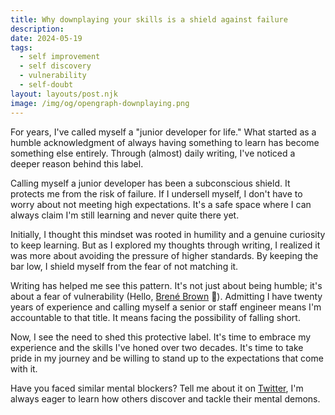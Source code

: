 ```yaml
---
title: Why downplaying your skills is a shield against failure
description:
date: 2024-05-19
tags:
  - self improvement
  - self discovery
  - vulnerability
  - self-doubt
layout: layouts/post.njk
image: /img/og/opengraph-downplaying.png
---
```


For years, I've called myself a "junior developer for life." What started as a humble acknowledgment of always having something to learn has become something else entirely. Through (almost) daily writing, I've noticed a deeper reason behind this label.

Calling myself a junior developer has been a subconscious shield. It protects me from the risk of failure. If I undersell myself, I don't have to worry about not meeting high expectations. It's a safe space where I can always claim I'm still learning and never quite there yet.

Initially, I thought this mindset was rooted in humility and a genuine curiosity to keep learning. But as I explored my thoughts through writing, I realized it was more about avoiding the pressure of higher standards. By keeping the bar low, I shield myself from the fear of not matching it.

Writing has helped me see this pattern. It's not just about being humble; it's about a fear of vulnerability (Hello, [Brené Brown](https://brenebrown.com/book/daring-greatly/) 👋). Admitting I have twenty years of experience and calling myself a senior or staff engineer means I'm accountable to that title. It means facing the possibility of falling short.

Now, I see the need to shed this protective label. It's time to embrace my experience and the skills I've honed over two decades. It's time to take pride in my journey and be willing to stand up to the expectations that come with it.

Have you faced similar mental blockers? Tell me about it on [Twitter](https://twitter.com/marcelfahle), I'm always eager to learn how others discover and tackle their mental demons.

